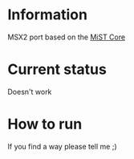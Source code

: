 # Information
MSX2 port based on the [MiST Core](https://github.com/mist-devel/MSX_MiST)
# Current status
Doesn't work
# How to run
If you find a way please tell me ;)
